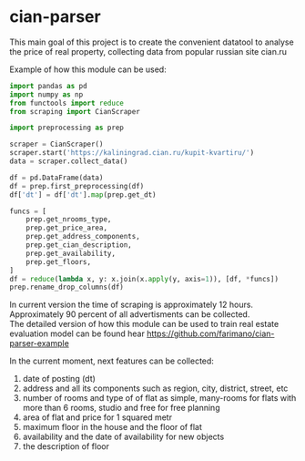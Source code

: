 # cian-parser
This main goal of this project is to create the convenient datatool to analyse the price of real property, collecting data from popular russian site cian.ru   
  
Example of how this module can be used:  
```python
import pandas as pd
import numpy as np
from functools import reduce
from scraping import CianScraper

import preprocessing as prep

scraper = CianScraper()
scraper.start('https://kaliningrad.cian.ru/kupit-kvartiru/')
data = scraper.collect_data()

df = pd.DataFrame(data)
df = prep.first_preprocessing(df)
df['dt'] = df['dt'].map(prep.get_dt)

funcs = [
    prep.get_nrooms_type,
    prep.get_price_area,
    prep.get_address_components,
    prep.get_cian_description,
    prep.get_availability,
    prep.get_floors,
]
df = reduce(lambda x, y: x.join(x.apply(y, axis=1)), [df, *funcs])
prep.rename_drop_columns(df)
```
In current version the time of scraping is approximately 12 hours. Approximately 90 percent of all advertisments can be collected.  
The detailed version of how this module can be used to train real estate evaluation model can be found hear https://github.com/farimano/cian-parser-example  
  
In the current moment, next features can be collected:  
1) date of posting (dt)
2) address and all its components such as region, city, district, street, etc  
3) number of rooms and type of of flat as simple, many-rooms for flats with more than 6 rooms, studio and free for free planning  
4) area of flat and price for 1 squared metr  
5) maximum floor in the house and the floor of flat  
6) availability and the date of availability for new objects  
7) the description of floor  
